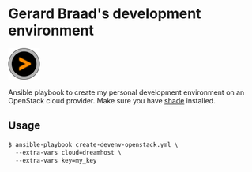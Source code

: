 Gerard Braad's development environment
======================================

!["Prompt"](https://raw.githubusercontent.com/gbraad/assets/gh-pages/icons/prompt-icon-64.png)


Ansible playbook to create my personal development environment on an OpenStack cloud provider.
Make sure you have [shade](https://github.com/openstack-infra/shade) installed.


Usage
-----

```
$ ansible-playbook create-devenv-openstack.yml \
  --extra-vars cloud=dreamhost \
  --extra-vars key=my_key
```
